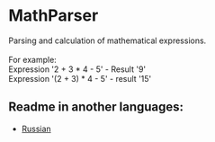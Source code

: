 # MathParser
Parsing and calculation of mathematical expressions.<br><br>
For example:<br>
Expression '2 + 3 * 4 - 5' - Result '9'<br>
Expression '(2 + 3) * 4 - 5' - result '15'<br>
## Readme in another languages:
 - [Russian](https://github.com/SoftStoneDevelop/MathParser/blob/main/README_ru.md)
